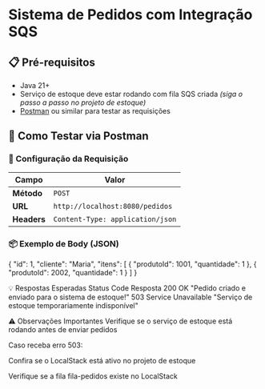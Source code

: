 # Sistema de Pedidos com Integração SQS

## 📋 Pré-requisitos
- Java 21+
- Serviço de estoque deve estar rodando com fila SQS criada *(siga o passo a passo no projeto de estoque)*
- [Postman](https://www.postman.com/) ou similar para testar as requisições

## 🚀 Como Testar via Postman

### 🔧 Configuração da Requisição
| Campo            | Valor                          |
|------------------|--------------------------------|
| **Método**       | `POST`                         |
| **URL**          | `http://localhost:8080/pedidos`|
| **Headers**      | `Content-Type: application/json`|

### 📦 Exemplo de Body (JSON)

{
  "id": 1,
  "cliente": "Maria",
  "itens": [
    {
      "produtoId": 1001,
      "quantidade": 1
    },
    {
      "produtoId": 2002,
      "quantidade": 1
    }
  ]
}

💡 Respostas Esperadas
Status Code	Resposta
200 OK	"Pedido criado e enviado para o sistema de estoque!"
503 Service Unavailable	"Serviço de estoque temporariamente indisponível"


⚠️ Observações Importantes
Verifique se o serviço de estoque está rodando antes de enviar pedidos

Caso receba erro 503:

Confira se o LocalStack está ativo no projeto de estoque

Verifique se a fila fila-pedidos existe no LocalStack
